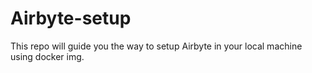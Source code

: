 # Airbyte-setup
This repo will guide you the way to setup Airbyte in your local machine using docker img.

